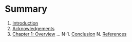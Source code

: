 # Summary

1. [Introduction](contents/_1-introduction.md)
2. [Acknowledgements](contents/_2-acknowledgements.md)
3. [Chapter 1: Overview](contets/1-overview.md)
...
N-1. [Conclusion](contents/conclusion.md)
N. [References](contents/references.md)